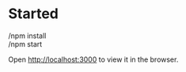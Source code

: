 # Started

/npm install
<br/>
/npm start

Open [http://localhost:3000](http://localhost:3000) to view it in the browser.
